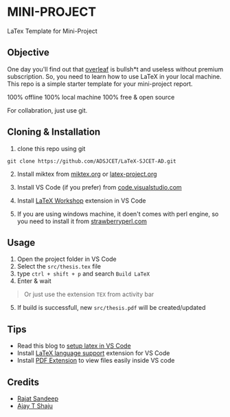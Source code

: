 # MINI-PROJECT
LaTex Template for Mini-Project

## Objective

One day you'll find out that [overleaf](https://www.overleaf.com) is bullsh*t and useless without premium subscription. So, you need to learn how to use LaTeX in your local machine. This repo is a simple starter template for your mini-project report. 

100% offline
100% local machine
100% free & open source

For collabration, just use git.

## Cloning & Installation

1. clone this repo using git
```
git clone https://github.com/ADSJCET/LaTeX-SJCET-AD.git
```

2. Install miktex from [miktex.org](https://miktex.org/download) or [latex-project.org](https://www.latex-project.org/get/)

3. Install VS Code (if you prefer) from [code.visualstudio.com](https://code.visualstudio.com/download)

4. Install [LaTeX Workshop](https://marketplace.visualstudio.com/items?itemName=James-Yu.latex-workshop) extension in VS Code

5. If you are using windows machine, it doen't comes with perl engine, so you need to install it from [strawberryperl.com](http://strawberryperl.com/)


## Usage

1. Open the project folder in VS Code
2. Select the `src/thesis.tex` file
3. type `ctrl + shift + p` and search `Build LaTeX` 
4. Enter & wait
> Or just use the extension `TEX` from activity bar
5. If build is successfull, new `src/thesis.pdf` will be created/updated



## Tips
- Read this blog to [setup latex in VS Code](https://nelsonaloysio.medium.com/setting-up-vs-code-to-write-in-latex-using-latexmk-and-biber-plus-extras-b4b37c844495)
- Install [LaTeX language support](https://marketplace.visualstudio.com/items?itemName=mathematic.vscode-latex) extension for VS Code
- Install [PDF Extension](https://marketplace.visualstudio.com/items?itemName=tomoki1207.pdf) to view files easily inside VS code

## Credits

- [Rajat Sandeep](https://github.com/rajatsandeepsen)
- [Ajay T Shaju](https://github.com/004Ajay)